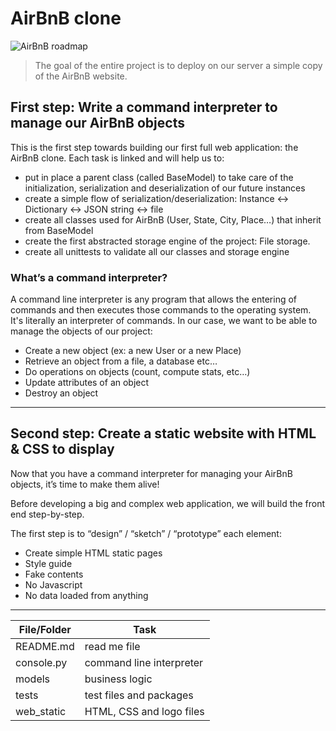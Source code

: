 # AirBnB clone

![AirBnB roadmap](https://s3.amazonaws.com/intranet-projects-files/concepts/74/hbnb_step1.png)

> The goal of the entire project is to deploy on our server a simple copy of the AirBnB website.

## First step: Write a command interpreter to manage our AirBnB objects

This is the first step towards building our first full web application: the AirBnB clone.
Each task is linked and will help us to:

- put in place a parent class (called BaseModel) to take care of the initialization, serialization and deserialization of our future instances
- create a simple flow of serialization/deserialization: Instance <-> Dictionary <-> JSON string <-> file
- create all classes used for AirBnB (User, State, City, Place…) that inherit from BaseModel
- create the first abstracted storage engine of the project: File storage.
- create all unittests to validate all our classes and storage engine

### What’s a command interpreter?

A command line interpreter is any program that allows the entering of commands and then executes those commands to the operating system. It's literally an interpreter of commands. In our case, we want to be able to manage the objects of our project:

- Create a new object (ex: a new User or a new Place)
- Retrieve an object from a file, a database etc…
- Do operations on objects (count, compute stats, etc…)
- Update attributes of an object
- Destroy an object

---

## Second step: Create a static website with HTML & CSS to display

Now that you have a command interpreter for managing your AirBnB objects, it’s time to make them alive!

Before developing a big and complex web application, we will build the front end step-by-step.

The first step is to “design” / “sketch” / “prototype” each element:

- Create simple HTML static pages
- Style guide
- Fake contents
- No Javascript
- No data loaded from anything

---
File/Folder|Task
---|---
README.md | read me file
console.py | command line interpreter
models | business logic
tests | test files and packages
web_static | HTML, CSS and logo files
